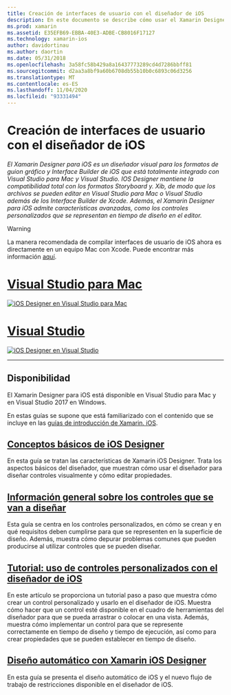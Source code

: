 ```yaml
---
title: Creación de interfaces de usuario con el diseñador de iOS
description: En este documento se describe cómo usar el Xamarin Designer para iOS para compilar la interfaz de usuario de una aplicación con guiones gráficos y archivos. Xib. Proporciona vínculos a documentos que describen la disponibilidad de la herramienta, su funcionalidad básica, los controles que se deben diseñar y proporcionan tutoriales de su uso.
ms.prod: xamarin
ms.assetid: E35EFB69-EBBA-40E3-ADBE-CB8016F17127
ms.technology: xamarin-ios
author: davidortinau
ms.author: daortin
ms.date: 05/31/2018
ms.openlocfilehash: 3a58fc58b429a8a16437773289cd4d7286bbff81
ms.sourcegitcommit: d2aa3a8bf9a60b6708db55b10b0c6893c06d3256
ms.translationtype: MT
ms.contentlocale: es-ES
ms.lasthandoff: 11/04/2020
ms.locfileid: "93331494"
---
```

# <a name="building-user-interfaces-with-the-ios-designer"></a>Creación de interfaces de usuario con el diseñador de iOS

_El Xamarin Designer para iOS es un diseñador visual para los formatos de guion gráfico y Interface Builder de iOS que está totalmente integrado con Visual Studio para Mac y Visual Studio. IOS Designer mantiene la compatibilidad total con los formatos Storyboard y. Xib, de modo que los archivos se pueden editar en Visual Studio para Mac o Visual Studio además de los Interface Builder de Xcode. Además, el Xamarin Designer para iOS admite características avanzadas, como los controles personalizados que se representan en tiempo de diseño en el editor._

> [!WARNING]
> La manera recomendada de compilar interfaces de usuario de iOS ahora es directamente en un equipo Mac con Xcode. Puede encontrar más información [aquí](~/ios/user-interface/ios-use-xcode.md).

# <a name="visual-studio-for-mac"></a>[Visual Studio para Mac](#tab/macos)

[![iOS Designer en Visual Studio para Mac](images/designer-vsmac-sml.png "Diseñador de iOS")](images/designer-vsmac.png#lightbox)

# <a name="visual-studio"></a>[Visual Studio](#tab/windows)

[![iOS Designer en Visual Studio](images/designer-vs.png "Diseñador de iOS")](images/designer-vs.png#lightbox)

-----

## <a name="availability"></a>Disponibilidad

El Xamarin Designer para iOS está disponible en Visual Studio para Mac y en Visual Studio 2017 en Windows.

En estas guías se supone que está familiarizado con el contenido que se incluye en las [guías de introducción de Xamarin. iOS](~/ios/get-started/index.md).

## <a name="ios-designer-basics"></a>[Conceptos básicos de iOS Designer](introduction.md)

En esta guía se tratan las características de Xamarin iOS Designer. Trata los aspectos básicos del diseñador, que muestran cómo usar el diseñador para diseñar controles visualmente y cómo editar propiedades.

## <a name="designable-controls-overview"></a>[Información general sobre los controles que se van a diseñar](ios-designable-controls-overview.md)

Esta guía se centra en los controles personalizados, en cómo se crean y en qué requisitos deben cumplirse para que se representen en la superficie de diseño. Además, muestra cómo depurar problemas comunes que pueden producirse al utilizar controles que se pueden diseñar.

## <a name="walkthrough---using-custom-controls-with-ios-designer"></a>[Tutorial: uso de controles personalizados con el diseñador de iOS](ios-designable-controls-walkthrough.md)

En este artículo se proporciona un tutorial paso a paso que muestra cómo crear un control personalizado y usarlo en el diseñador de iOS. Muestra cómo hacer que un control esté disponible en el cuadro de herramientas del diseñador para que se pueda arrastrar o colocar en una vista. Además, muestra cómo implementar un control para que se represente correctamente en tiempo de diseño y tiempo de ejecución, así como para crear propiedades que se pueden establecer en tiempo de diseño.

## <a name="auto-layout-with-the-xamarin-ios-designer"></a>[Diseño automático con Xamarin iOS Designer](designer-auto-layout.md)

En esta guía se presenta el diseño automático de iOS y el nuevo flujo de trabajo de restricciones disponible en el diseñador de iOS.
